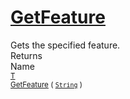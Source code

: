 # [GetFeature](./Signature-100663438.md)

Gets the specified feature.
<br>
Returns<img width=500/>Name
<br>
<sub>[T](./Signature-100663438.md)</sub><img width=500/><sub>[GetFeature](./Signature-100663438.md) ( [`String`](https://docs.microsoft.com/en-us/dotnet/api/System.String) )</sub><br>


